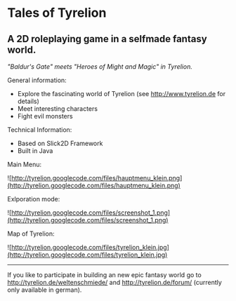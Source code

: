 # Tales of Tyrelion #

## A 2D roleplaying game in a selfmade fantasy world. ##

_"Baldur's Gate" meets "Heroes of Might and Magic" in Tyrelion._

General information:
  * Explore the fascinating world of Tyrelion (see http://www.tyrelion.de for details)
  * Meet interesting characters
  * Fight evil monsters

Technical Information:
  * Based on Slick2D Framework
  * Built in Java

Main Menu:

![http://tyrelion.googlecode.com/files/hauptmenu_klein.png](http://tyrelion.googlecode.com/files/hauptmenu_klein.png)

Exlporation mode:

![http://tyrelion.googlecode.com/files/screenshot_1.png](http://tyrelion.googlecode.com/files/screenshot_1.png)

Map of Tyrelion:

![http://tyrelion.googlecode.com/files/tyrelion_klein.jpg](http://tyrelion.googlecode.com/files/tyrelion_klein.jpg)


---


If you like to participate in building an new epic fantasy world go to http://tyrelion.de/weltenschmiede/ and http://tyrelion.de/forum/ (currently only available in german).